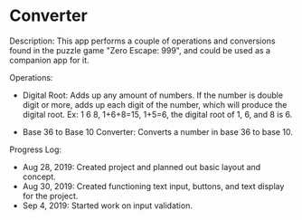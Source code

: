 # Converter

Description: This app performs a couple of operations and conversions found in the puzzle game "Zero Escape: 999",
and could be used as a companion app for it.

Operations: 
- Digital Root: Adds up any amount of numbers. If the number is double digit or more, adds up each digit of the number,
  which will produce the digital root.
    Ex: 1 6 8, 1+6+8=15, 1+5=6, the digital root of 1, 6, and 8 is 6.
   
- Base 36 to Base 10 Converter: Converts a number in base 36 to base 10.


Progress Log:
- Aug 28, 2019: Created project and planned out basic layout and concept.
- Aug 30, 2019: Created functioning text input, buttons, and text display for the project.
- Sep 4, 2019: Started work on input validation.
